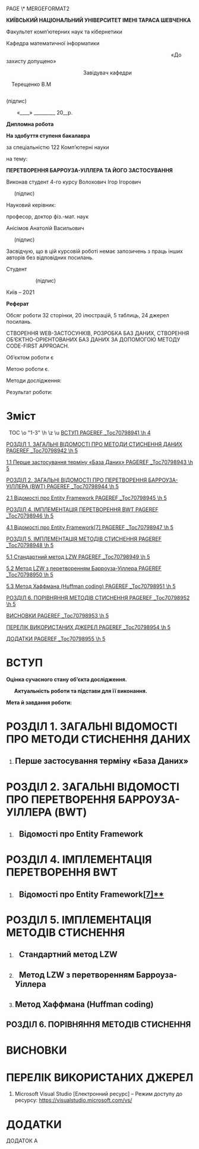 PAGE   \\* MERGEFORMAT2

**КИЇВСЬКИЙ НАЦІОНАЛЬНИЙ УНІВЕРСИТЕТ 
ІМЕНІ ТАРАСА ШЕВЧЕНКА**

Факультет комп’ютерних наук та кібернетики

Кафедра математичної інформатики



`                                                              `«До захисту допущено»

`         					  `Завідувач кафедри

`  `Терещенко В.М                             

`                                        								  `(підпис)

`    `«\_\_\_\_» \_\_\_\_\_\_\_\_\_ 20\_\_р.

**Дипломна робота**

**На здобуття ступеня бакалавра**

за спеціальністю 122 Комп’ютерні науки 

на тему: 

**ПЕРЕТВОРЕННЯ БАРРОУЗА-УІЛЛЕРА ТА ЙОГО ЗАСТОСУВАННЯ**

Виконав студент 4-го курсу
Волохович Ігор Ігорович				                                  

`   `(підпис)

Науковий керівник:  

професор, доктор фіз.-мат. наук 

Анісімов Анатолій Васильович				                         

`   `(підпис)


Засвідчую, що в цій курсовій роботі немає запозичень з праць інших авторів без відповідних посилань.

Студент				                   

`           `(підпис)

Київ – 2021

**Реферат**

Обсяг роботи 32 сторінки, 20 ілюстрацій, 5 таблиць, 24 джерел посилань.

СТВОРЕННЯ WEB-ЗАСТОСУНКІВ, РОЗРОБКА БАЗ ДАНИХ, СТВОРЕННЯ ОБ’ЄКТНО-ОРІЄНТОВАНИХ БАЗ ДАНИХ ЗА ДОПОМОГОЮ МЕТОДУ CODE-FIRST APPROACH.

Об’єктом роботи є 

Метою роботи є.

Методи дослідження: 

Результат роботи: 


# **Зміст**
` `TOC \o "1-3" \h \z \u [ВСТУП	 PAGEREF _Toc70798941 \h 4](#_Toc70798941)

[РОЗДІЛ 1. ЗАГАЛЬНІ ВІДОМОСТІ ПРО МЕТОДИ СТИСНЕННЯ ДАНИХ	 PAGEREF _Toc70798942 \h 5](#_Toc70798942)

[1.1	Перше застосування терміну «База Даних»	 PAGEREF _Toc70798943 \h 5](#_Toc70798943)

[РОЗДІЛ 2. ЗАГАЛЬНІ ВІДОМОСТІ ПРО ПЕРЕТВОРЕННЯ БАРРОУЗА-УІЛЛЕРА (BWT)	 PAGEREF _Toc70798944 \h 5](#_Toc70798944)

[2.1	Відомості про Entity Framework	 PAGEREF _Toc70798945 \h 5](#_Toc70798945)

[РОЗДІЛ 4. ІМПЛЕМЕНТАЦІЯ ПЕРЕТВОРЕННЯ BWT	 PAGEREF _Toc70798946 \h 5](#_Toc70798946)

[4.1	Відомості про Entity Framework\[7\]	 PAGEREF _Toc70798947 \h 5](#_Toc70798947)

[РОЗДІЛ 5. ІМПЛЕМЕНТАЦІЯ МЕТОДІВ СТИСНЕННЯ	 PAGEREF _Toc70798948 \h 5](#_Toc70798948)

[5.1	Стандартний метод LZW	 PAGEREF _Toc70798949 \h 5](#_Toc70798949)

[5.2	Метод LZW з перетворенням Барроуза-Уіллера	 PAGEREF _Toc70798950 \h 5](#_Toc70798950)

[5.3	Метод Хаффмана (Huffman coding)	 PAGEREF _Toc70798951 \h 5](#_Toc70798951)

[РОЗДІЛ 6. ПОРІВНЯННЯ МЕТОДІВ СТИСНЕННЯ	 PAGEREF _Toc70798952 \h 5](#_Toc70798952)

[ВИСНОВКИ	 PAGEREF _Toc70798953 \h 5](#_Toc70798953)

[ПЕРЕЛІК ВИКОРИСТАНИХ ДЖЕРЕЛ	 PAGEREF _Toc70798954 \h 5](#_Toc70798954)

[ДОДАТКИ	 PAGEREF _Toc70798955 \h 5](#_Toc70798955)




# **ВСТУП**
**Оцінка сучасного стану об’єкта дослідження.** 

`	`**Актуальність роботи та підстави для її виконання.** 

**Мета й завдання роботи:** 


# **РОЗДІЛ 1. ЗАГАЛЬНІ ВІДОМОСТІ ПРО МЕТОДИ СТИСНЕННЯ ДАНИХ**
1. ## **Перше застосування терміну «База Даних»**
# **РОЗДІЛ 2. ЗАГАЛЬНІ ВІДОМОСТІ ПРО ПЕРЕТВОРЕННЯ БАРРОУЗА-УІЛЛЕРА (BWT)**
1. ## ` `**Відомості про Entity Framework**
# **РОЗДІЛ 4. ІМПЛЕМЕНТАЦІЯ ПЕРЕТВОРЕННЯ BWT**
1. ## ` `**Відомості про Entity Framework[\[7\]**](#_ПЕРЕЛІК_ВИКОРИСТАНИХ_ДЖЕРЕЛ)**
# **РОЗДІЛ 5. ІМПЛЕМЕНТАЦІЯ МЕТОДІВ СТИСНЕННЯ**
1. ## ` `**Стандартний метод LZW**
1. ## ` `**Метод LZW з перетворенням Барроуза-Уіллера**
1. ## **Метод Хаффмана (Huffman coding)**
## **РОЗДІЛ 6. ПОРІВНЯННЯ МЕТОДІВ СТИСНЕННЯ**
# **ВИСНОВКИ**
# **ПЕРЕЛІК ВИКОРИСТАНИХ ДЖЕРЕЛ**
1. Microsoft Visual Studio [Електронний ресурс] – Режим доступу до ресурсу: <https://visualstudio.microsoft.com/vs/>
# **ДОДАТКИ**
ДОДАТОК А

